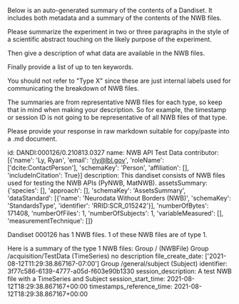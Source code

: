 
Below is an auto-generated summary of the contents of a Dandiset. It includes both metadata and a summary of the contents of the NWB files.

Please summarize the experiment in two or three paragraphs in the style of a scientific abstract touching on the likely purpose of the experiment.

Then give a description of what data are available in the NWB files.

Finally provide a list of up to ten keywords.

You should not refer to "Type X" since these are just internal labels used for communicating the breakdown of NWB files.

The summaries are from representative NWB files for each type, so keep that in mind when making your description. So for example, the timestamp or session ID is not going to be representative of all NWB files of that type.

Please provide your response in raw markdown suitable for copy/paste into a .md document.


id: DANDI:000126/0.210813.0327
name: NWB API Test Data
contributor: [{'name': 'Ly, Ryan', 'email': 'rly@lbl.gov', 'roleName': ['dcite:ContactPerson'], 'schemaKey': 'Person', 'affiliation': [], 'includeInCitation': True}]
description: This dandiset consists of NWB files used for testing the NWB APIs (PyNWB, MatNWB).
assetsSummary: {'species': [], 'approach': [], 'schemaKey': 'AssetsSummary', 'dataStandard': [{'name': 'Neurodata Without Borders (NWB)', 'schemaKey': 'StandardsType', 'identifier': 'RRID:SCR_015242'}], 'numberOfBytes': 171408, 'numberOfFiles': 1, 'numberOfSubjects': 1, 'variableMeasured': [], 'measurementTechnique': []}

Dandiset 000126 has 1 NWB files.
1 of these NWB files are of type 1.


Here is a summary of the type 1 NWB files:
  Group / (NWBFile) 
  Group /acquisition/TestData (TimeSeries) no description
  file_create_date: ['2021-08-12T11:29:38.867167-07:00']
  Group /general/subject (Subject) 
  identifier: 3f77c586-6139-4777-a05d-f603e90b1330
  session_description: A test NWB file with a TimeSeries and Subject
  session_start_time: 2021-08-12T18:29:38.867167+00:00
  timestamps_reference_time: 2021-08-12T18:29:38.867167+00:00

